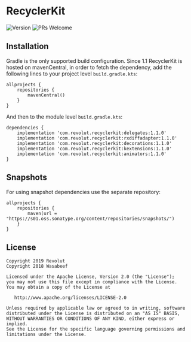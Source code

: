 # RecyclerKit
![Version](https://img.shields.io/github/license/revolut-mobile/RecyclerKit) ![PRs Welcome](https://img.shields.io/badge/PRs-welcome-brightgreen.svg)

## Installation

Gradle is the only supported build configuration. Since 1.1 RecyclerKit is hosted on mavenCentral,
in order to fetch the dependency, add the following lines to your project level `build.gradle.kts`:

```
allprojects {
    repositories {
        mavenCentral()
    }
}
```

And then to the module level `build.gradle.kts`:

```
dependencies {
    implementation 'com.revolut.recyclerkit:delegates:1.1.0'
    implementation 'com.revolut.recyclerkit:rxdiffadapter:1.1.0'
    implementation 'com.revolut.recyclerkit:decorations:1.1.0'
    implementation 'com.revolut.recyclerkit:kextensions:1.1.0'
    implementation 'com.revolut.recyclerkit:animators:1.1.0'
}
```

## Snapshots

For using snapshot dependencies use the separate repository:

```
allprojects {
    repositories {
        maven(url = "https://s01.oss.sonatype.org/content/repositories/snapshots/")
    }
}
```

License
-------

    Copyright 2019 Revolut
    Copyright 2018 Wasabeef

    Licensed under the Apache License, Version 2.0 (the "License");
    you may not use this file except in compliance with the License.
    You may obtain a copy of the License at

       http://www.apache.org/licenses/LICENSE-2.0

    Unless required by applicable law or agreed to in writing, software
    distributed under the License is distributed on an "AS IS" BASIS,
    WITHOUT WARRANTIES OR CONDITIONS OF ANY KIND, either express or implied.
    See the License for the specific language governing permissions and
    limitations under the License.
